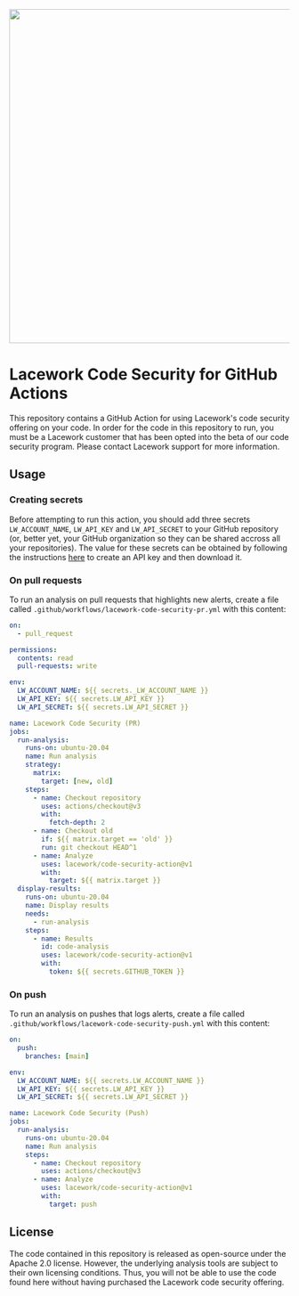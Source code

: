 <img src="https://techally-content.s3-us-west-1.amazonaws.com/public-content/lacework_logo_full.png" width="600">

# Lacework Code Security for GitHub Actions

This repository contains a GitHub Action for using Lacework's code security offering on your code. In order for the code in this repository to run, you must be a Lacework customer that has been opted into the beta of our code security program. Please contact Lacework support for more information.

## Usage

### Creating secrets

Before attempting to run this action, you should add three secrets `LW_ACCOUNT_NAME`, `LW_API_KEY` and `LW_API_SECRET` to your GitHub repository (or, better yet, your GitHub organization so they can be shared accross all your repositories). The value for these secrets can be obtained by following the instructions [here](https://docs.lacework.com/console/api-access-keys) to create an API key and then download it.

### On pull requests

To run an analysis on pull requests that highlights new alerts, create a file called `.github/workflows/lacework-code-security-pr.yml` with this content:

```yaml
on:
  - pull_request

permissions:
  contents: read
  pull-requests: write

env:
  LW_ACCOUNT_NAME: ${{ secrets._LW_ACCOUNT_NAME }}
  LW_API_KEY: ${{ secrets.LW_API_KEY }}
  LW_API_SECRET: ${{ secrets.LW_API_SECRET }}

name: Lacework Code Security (PR)
jobs:
  run-analysis:
    runs-on: ubuntu-20.04
    name: Run analysis
    strategy:
      matrix:
        target: [new, old]
    steps:
      - name: Checkout repository
        uses: actions/checkout@v3
        with:
          fetch-depth: 2
      - name: Checkout old
        if: ${{ matrix.target == 'old' }}
        run: git checkout HEAD^1
      - name: Analyze
        uses: lacework/code-security-action@v1
        with:
          target: ${{ matrix.target }}
  display-results:
    runs-on: ubuntu-20.04
    name: Display results
    needs:
      - run-analysis
    steps:
      - name: Results
        id: code-analysis
        uses: lacework/code-security-action@v1
        with:
          token: ${{ secrets.GITHUB_TOKEN }}
```

### On push

To run an analysis on pushes that logs alerts, create a file called `.github/workflows/lacework-code-security-push.yml` with this content:

```yaml
on:
  push:
    branches: [main]

env:
  LW_ACCOUNT_NAME: ${{ secrets.LW_ACCOUNT_NAME }}
  LW_API_KEY: ${{ secrets.LW_API_KEY }}
  LW_API_SECRET: ${{ secrets.LW_API_SECRET }}

name: Lacework Code Security (Push)
jobs:
  run-analysis:
    runs-on: ubuntu-20.04
    name: Run analysis
    steps:
      - name: Checkout repository
        uses: actions/checkout@v3
      - name: Analyze
        uses: lacework/code-security-action@v1
        with:
          target: push
```

## License

The code contained in this repository is released as open-source under the Apache 2.0 license. However, the underlying analysis tools are subject to their own licensing conditions. Thus, you will not be able to use the code found here without having purchased the Lacework code security offering.
